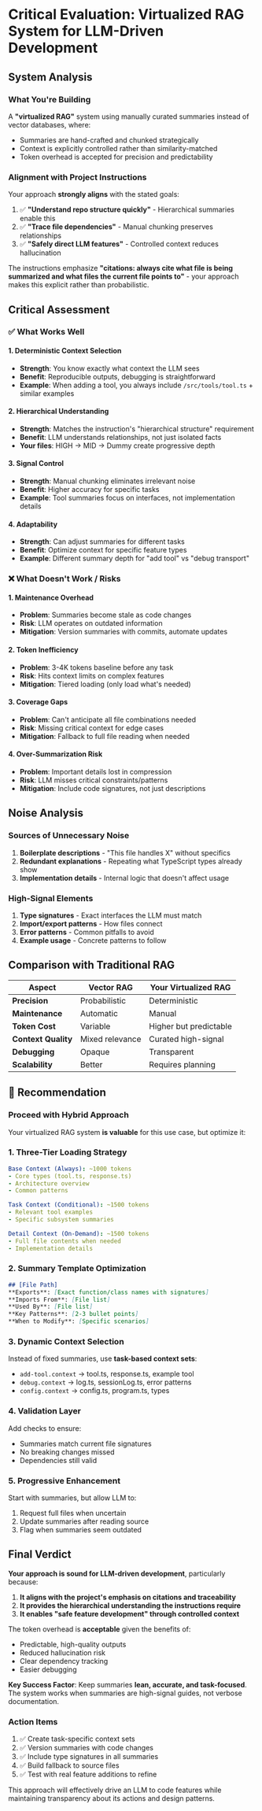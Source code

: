 # Critical Evaluation: Virtualized RAG System for LLM-Driven Development

## System Analysis

### What You're Building
A **"virtualized RAG"** system using manually curated summaries instead of vector databases, where:
- Summaries are hand-crafted and chunked strategically
- Context is explicitly controlled rather than similarity-matched
- Token overhead is accepted for precision and predictability

### Alignment with Project Instructions

Your approach **strongly aligns** with the stated goals:
1. ✅ **"Understand repo structure quickly"** - Hierarchical summaries enable this
2. ✅ **"Trace file dependencies"** - Manual chunking preserves relationships
3. ✅ **"Safely direct LLM features"** - Controlled context reduces hallucination

The instructions emphasize **"citations: always cite what file is being summarized and what files the current file points to"** - your approach makes this explicit rather than probabilistic.

## Critical Assessment

### ✅ **What Works Well**

#### 1. **Deterministic Context Selection**
- **Strength**: You know exactly what context the LLM sees
- **Benefit**: Reproducible outputs, debugging is straightforward
- **Example**: When adding a tool, you always include `/src/tools/tool.ts` + similar examples

#### 2. **Hierarchical Understanding**
- **Strength**: Matches the instruction's "hierarchical structure" requirement
- **Benefit**: LLM understands relationships, not just isolated facts
- **Your files**: HIGH → MID → Dummy create progressive depth

#### 3. **Signal Control**
- **Strength**: Manual chunking eliminates irrelevant noise
- **Benefit**: Higher accuracy for specific tasks
- **Example**: Tool summaries focus on interfaces, not implementation details

#### 4. **Adaptability**
- **Strength**: Can adjust summaries for different tasks
- **Benefit**: Optimize context for specific feature types
- **Example**: Different summary depth for "add tool" vs "debug transport"

### ❌ **What Doesn't Work / Risks**

#### 1. **Maintenance Overhead**
- **Problem**: Summaries become stale as code changes
- **Risk**: LLM operates on outdated information
- **Mitigation**: Version summaries with commits, automate updates

#### 2. **Token Inefficiency**
- **Problem**: 3-4K tokens baseline before any task
- **Risk**: Hits context limits on complex features
- **Mitigation**: Tiered loading (only load what's needed)

#### 3. **Coverage Gaps**
- **Problem**: Can't anticipate all file combinations needed
- **Risk**: Missing critical context for edge cases
- **Mitigation**: Fallback to full file reading when needed

#### 4. **Over-Summarization Risk**
- **Problem**: Important details lost in compression
- **Risk**: LLM misses critical constraints/patterns
- **Mitigation**: Include code signatures, not just descriptions

## Noise Analysis

### Sources of Unnecessary Noise
1. **Boilerplate descriptions** - "This file handles X" without specifics
2. **Redundant explanations** - Repeating what TypeScript types already show
3. **Implementation details** - Internal logic that doesn't affect usage

### High-Signal Elements
1. **Type signatures** - Exact interfaces the LLM must match
2. **Import/export patterns** - How files connect
3. **Error patterns** - Common pitfalls to avoid
4. **Example usage** - Concrete patterns to follow

## Comparison with Traditional RAG

| Aspect | Vector RAG | Your Virtualized RAG |
|--------|------------|---------------------|
| **Precision** | Probabilistic | Deterministic |
| **Maintenance** | Automatic | Manual |
| **Token Cost** | Variable | Higher but predictable |
| **Context Quality** | Mixed relevance | Curated high-signal |
| **Debugging** | Opaque | Transparent |
| **Scalability** | Better | Requires planning |

## 🎯 **Recommendation**

### **Proceed with Hybrid Approach**

Your virtualized RAG system **is valuable** for this use case, but optimize it:

### 1. **Three-Tier Loading Strategy**
```yaml
Base Context (Always): ~1000 tokens
- Core types (tool.ts, response.ts)
- Architecture overview
- Common patterns

Task Context (Conditional): ~1500 tokens
- Relevant tool examples
- Specific subsystem summaries

Detail Context (On-Demand): ~1500 tokens
- Full file contents when needed
- Implementation details
```

### 2. **Summary Template Optimization**
```markdown
## [File Path]
**Exports**: [Exact function/class names with signatures]
**Imports From**: [File list]
**Used By**: [File list]
**Key Patterns**: [2-3 bullet points]
**When to Modify**: [Specific scenarios]
```

### 3. **Dynamic Context Selection**
Instead of fixed summaries, use **task-based context sets**:
- `add-tool.context` → tool.ts, response.ts, example tool
- `debug.context` → log.ts, sessionLog.ts, error patterns
- `config.context` → config.ts, program.ts, types

### 4. **Validation Layer**
Add checks to ensure:
- Summaries match current file signatures
- No breaking changes missed
- Dependencies still valid

### 5. **Progressive Enhancement**
Start with summaries, but allow LLM to:
1. Request full files when uncertain
2. Update summaries after reading source
3. Flag when summaries seem outdated

## Final Verdict

**Your approach is sound for LLM-driven development**, particularly because:

1. **It aligns with the project's emphasis on citations and traceability**
2. **It provides the hierarchical understanding the instructions require**
3. **It enables "safe feature development" through controlled context**

The token overhead is **acceptable** given the benefits of:
- Predictable, high-quality outputs
- Reduced hallucination risk
- Clear dependency tracking
- Easier debugging

**Key Success Factor**: Keep summaries **lean, accurate, and task-focused**. The system works when summaries are high-signal guides, not verbose documentation.

### Action Items
1. ✅ Create task-specific context sets
2. ✅ Version summaries with code changes
3. ✅ Include type signatures in all summaries
4. ✅ Build fallback to source files
5. ✅ Test with real feature additions to refine

This approach will effectively drive an LLM to code features while maintaining transparency about its actions and design patterns.